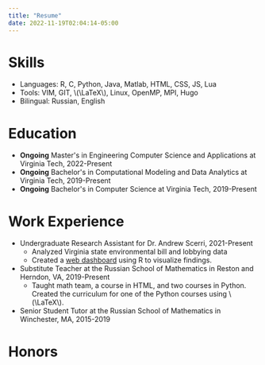 ```yaml
---
title: "Resume"
date: 2022-11-19T02:04:14-05:00
---
```


# Skills

* Languages: R, C, Python, Java, Matlab, HTML, CSS, JS, Lua
* Tools: VIM, GIT, \\(\\LaTeX\\), Linux, OpenMP, MPI, Hugo
* Bilingual: Russian, English

# Education

* **Ongoing** Master's in Engineering Computer Science and Applications at Virginia Tech, 2022-Present
* **Ongoing** Bachelor's in Computational Modeling and Data Analytics at Virginia Tech, 2019-Present
* **Ongoing** Bachelor's in Computer Science at Virginia Tech, 2019-Present

# Work Experience

* Undergraduate Research Assistant for Dr. Andrew Scerri, 2021-Present
    - Analyzed Virginia state environmental bill and lobbying data
    - Created a [web dashboard](https://danilka4.github.io/Scerri-Lobbying-2021/) using R to visualize findings.
* Substitute Teacher at the Russian School of Mathematics in Reston and Herndon, VA, 2019-Present
    - Taught math team, a course in HTML, and two courses in Python. Created the curriculum for one of the Python courses using \\(\\LaTeX\\).
* Senior Student Tutor at the Russian School of Mathematics in Winchester, MA, 2015-2019

# Honors
